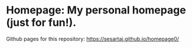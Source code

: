 # Homepage: My personal homepage (just for fun!). 
Github pages for this repository: https://sesartaj.github.io/homepage0/
